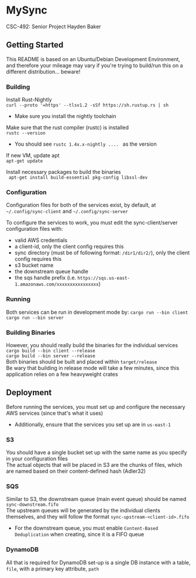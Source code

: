 # MySync

CSC-492: Senior Project
Hayden Baker

## Getting Started
This README is based on an Ubuntu/Debian Development Environment, and therefore your mileage may vary if you're trying to build/run this on a different distribution... beware!

### Building
Install Rust-Nightly  
` curl --proto '=https' --tlsv1.2 -sSf https://sh.rustup.rs | sh `  
- Make sure you install the nightly toolchain

Make sure that the rust compiler (rustc) is installed  
` rustc --version `  
- You should see `rustc 1.4x.x-nightly .... ` as the version


If new VM, update apt  
` apt-get update `


Install necessary packages to build the binaries  
` apt-get install build-essential pkg-config libssl-dev`  


### Configuration
Configuration files for both of the services exist, by default, at `~/.config/sync-client` and `~/.config/sync-server`

To configure the services to work, you must edit the sync-client/server configuration files with:
- valid AWS credentials
- a client-id, only the client config requires this
- sync directory (must be of following format: `/dir1/dir2/`), only the client config requires this
- s3 bucket name
- the downstream queue handle
- the sqs handle prefix (i.e. `https://sqs.us-east-1.amazonaws.com/xxxxxxxxxxxxxxxx`)


### Running
Both services can be run in development mode by:
`cargo run --bin client`
`cargo run --bin server`

### Building Binaries
However, you should really build the binaries for the individual services  
`cargo build --bin client --release`  
`cargo build --bin server --release`  
Both binaries should be built and placed within `target/release`  
Be wary that building in release mode will take a few minutes, since this application relies on a few heavyweight crates

## Deployment
Before running the services, you must set up and configure the necessary AWS services (since that's what it uses)  
- Additionally, ensure that the services you set up are in `us-east-1` 

### S3
You should have a single bucket set up with the same name as you specify in your configuration files  
The actual objects that will be placed in S3 are the chunks of files, which are named based on their content-defined hash (Adler32)  

### SQS
Similar to S3, the downstream queue (main event queue) should be named `sync-downstream.fifo`  
The upstream queues will be generated by the individual clients themselves, and they will follow the format `sync-upstream-<client-id>.fifo`  
- For the downstream queue, you must enable `Content-Based Deduplication` when creating, since it is a FIFO queue  

### DynamoDB
All that is required for DynamoDB set-up is a single DB instance with a table, `file`, with a primary key attribute, `path`